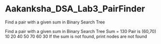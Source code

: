 # Aakanksha_DSA_Lab3_PairFinder
Find a pair with a given sum in Binary Search Tree

Find a pair with a given sum in Binary Search Tree
Sum = 130
Pair is (60,70)
10
20
40
50 70
60
30
If the sum is not found, print nodes are not found
